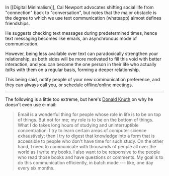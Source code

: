 In [[Digital Minimalism]], Cal Newport advocates shifting social life from "connection" back to "conversation", but notes that the major obstacle is the degree to which we use text communication (whatsapp) almost defines friendships. 

He suggests checking text messages during predetermined times, hence text messaging becomes like emails, an asynchronous mode of communication.

However, being less available over text can paradoxically strengthen your relationship, as both sides will be more motivated to fill this void with better interaction, and you can become the one person in their life who actually *talks* with them on a regular basis, forming a deeper relationship.

This being said, notify people of your new communication preference, and they can always call you, or schedule offline/online meetings.

---

The following is a little too extreme, but here's [Donald Knuth](https://www-cs-faculty.stanford.edu/~knuth/email.html) on why he doesn't even use e-mail:

> Email is a wonderful thing for people whose role in life is to be on top of things. But not for me; my role is to be on the bottom of things. What I do takes long hours of studying and uninterruptible concentration. I try to learn certain areas of computer science exhaustively; then I try to digest that knowledge into a form that is accessible to people who don't have time for such study.
> On the other hand, I need to communicate with thousands of people all over the world as I write my books. I also want to be responsive to the people who read those books and have questions or comments. My goal is to do this communication efficiently, in batch mode --- like, one day every six months.